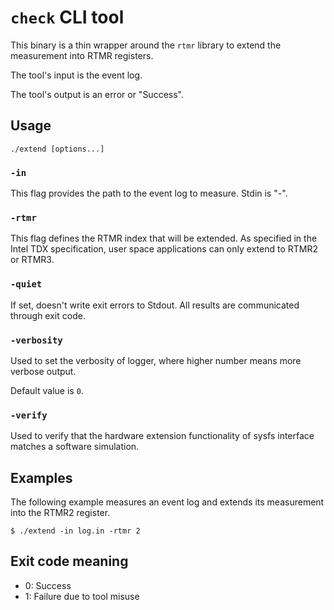 # `check` CLI tool

This binary is a thin wrapper around the `rtmr` library to
extend the measurement into RTMR registers.

The tool's input is the event log.

The tool's output is an error or "Success".

## Usage

```
./extend [options...]
```

### `-in`

This flag provides the path to the event log to measure. Stdin is "-".

### `-rtmr`

This flag defines the RTMR index that will be extended. As specified in the Intel TDX specification, user space applications can only extend to RTMR2 or RTMR3.

### `-quiet`

If set, doesn't write exit errors to Stdout. All results are communicated through exit code.

### `-verbosity`

Used to set the verbosity of logger, where higher number means more verbose output.

Default value is `0`.

### `-verify`

Used to verify that the hardware extension functionality of sysfs interface matches a software simulation.

## Examples

The following example measures an event log and extends its measurement into the RTMR2
register.

```shell
$ ./extend -in log.in -rtmr 2
```

## Exit code meaning

*   0: Success
*   1: Failure due to tool misuse
